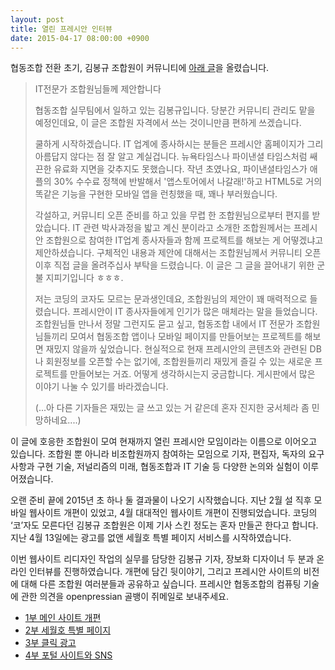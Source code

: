 ```yaml
---
layout: post
title: 열린 프레시안 인터뷰
date: 2015-04-17 08:00:00 +0900
---
```


협동조합 전환 초기, 김봉규 조합원이 커뮤니티에 [아래 글](http://www.pressian.com/mybbs/bbs.html?mode=view&bbs_code=free&bbs_no=14)을 올렸습니다.

> IT전문가 조합원님들께 제안합니다
> 
> 협동조합 실무팀에서 일하고 있는 김봉규입니다. 당분간 커뮤니티 관리도 맡을 예정인데요, 이 글은 조합원 자격에서 쓰는 것이니만큼 편하게 쓰겠습니다.
> 
> 쿨하게 시작하겠습니다. IT 업계에 종사하시는 분들은 프레시안 홈페이지가 그리 아름답지 않다는 점 잘 알고 계실겁니다. 뉴욕타임스나 파이낸셜 타임스처럼 쌔끈한 유료화 지면을 갖추지도 못했습니다. 작년 초였나요, 파이낸셜타임스가 애플의 30% 수수료 정책에 반발해서 '앱스토어에서 나갈래!'하고 HTML5로 거의 똑같은 기능을 구현한 모바일 앱을 런칭했을 때, 꽤나 부러웠습니다. 
> 
> 각설하고, 커뮤니티 오픈 준비를 하고 있을 무렵 한 조합원님으로부터 편지를 받았습니다. IT 관련 박사과정을 밟고 계신 분이라고 소개한 조합원께서는 프레시안 조합원으로 참여한 IT업계 종사자들과 함께 프로젝트를 해보는 게 어떻겠냐고 제안하셨습니다. 구체적인 내용과 제안에 대해서는 조합원님께서 커뮤니티 오픈 이후 직접 글을 올려주십사 부탁을 드렸습니다. 이 글은 그 글을 끌어내기 위한 군불 지피기입니다 ㅎㅎㅎ.
> 
> 저는 코딩의 코자도 모르는 문과생인데요, 조합원님의 제안이 꽤 매력적으로 들렸습니다. 프레시안이 IT 종사자들에게 인기가 많은 매체라는 말을 들었습니다. 조합원님들 만나서 정말 그런지도 묻고 싶고, 협동조합 내에서 IT 전문가 조합원님들끼리 모여서 협동조합 앱이나 모바일 페이지를 만들어보는 프로젝트를 해보면 재밌지 않을까 싶었습니다. 현실적으로 현재 프레시안의 콘텐츠와 관련된 DB나 회원정보를 오픈할 수는 없기에, 조합원들끼리 재밌게 즐길 수 있는 새로운 프로젝트를 만들어보는 거죠. 어떻게 생각하시는지 궁금합니다. 게시판에서 많은 이야기 나눌 수 있기를 바라겠습니다.
> 
> (...아 다른 기자들은 재밌는 글 쓰고 있는 거 같은데 혼자 진지한 궁서체라 좀 민망하네요....)

이 글에 호응한 조합원이 모여 현재까지 열린 프레시안 모임이라는 이름으로 이어오고 있습니다. 조합원 뿐 아니라 비조합원까지 참여하는 모임으로 기자, 편집자, 독자의 요구 사항과 구현 기술, 저널리즘의 미래, 협동조합과 IT 기술 등 다양한 논의와 실험이 이루어졌습니다.

오랜 준비 끝에 2015년 초 하나 둘 결과물이 나오기 시작했습니다. 지난 2월 설 직후 모바일 웹사이트 개편이 있었고, 4월 대대적인 웹사이트 개편이 진행되었습니다. 코딩의 ‘코’자도 모른다던 김봉규 조합원은 이제 기사 스킨 정도는 혼자 만들곤 한다고 합니다. 지난 4월 13일에는 광고를 없앤 세월호 특별 페이지 서비스를 시작하였습니다.

이번 웹사이트 리디자인 작업의 실무를 담당한 김봉규 기자, 장보화 디자이너 두 분과 온라인 인터뷰를 진행하였습니다. 개편에 담긴 뒷이야기, 그리고 프레시안 사이트의 비전에 대해 다른 조합원 여러분들과 공유하고 싶습니다. 프레시안 협동조합의 컴퓨팅 기술에 관한 의견을 openpressian 골뱅이 쥐메일로 보내주세요.

- [1부 메인 사이트 개편](/2015/04/17/interview-part1/)
- [2부 세월호 특별 페이지](/2015/04/17/interview-part2/)
- [3부 클릭 광고](/2015/04/17/interview-part3/)
- [4부 포털 사이트와 SNS](/2015/04/17/interview-part4/)

